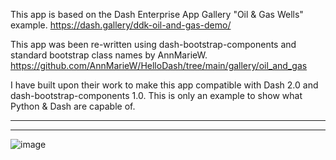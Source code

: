 
This app is based on the Dash Enterprise App Gallery "Oil & Gas Wells" example. 
https://dash.gallery/ddk-oil-and-gas-demo/

This app was been re-written using dash-bootstrap-components and standard bootstrap class names by AnnMarieW.
https://github.com/AnnMarieW/HelloDash/tree/main/gallery/oil_and_gas

I have built upon their work to make this app compatible with Dash 2.0 and dash-bootstrap-components 1.0. This is only an example to show what Python & Dash are capable of. 

----
----
![image](https://user-images.githubusercontent.com/72614349/110154006-fa268580-7da0-11eb-950d-d6f48de48b53.png)
